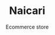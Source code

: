 ---
layout: project
title: Naicari
subtitle: Ecommerce store
image: Naicari.PNG
image_banner: Naicari.PNG
external_url: http://naicari.com
role: Develop
tech: Shopify, CSS (Sass), Liquid, HTML
description: Hired to take a design layout and build an e-commerce platform for Naicari.
published: false
---